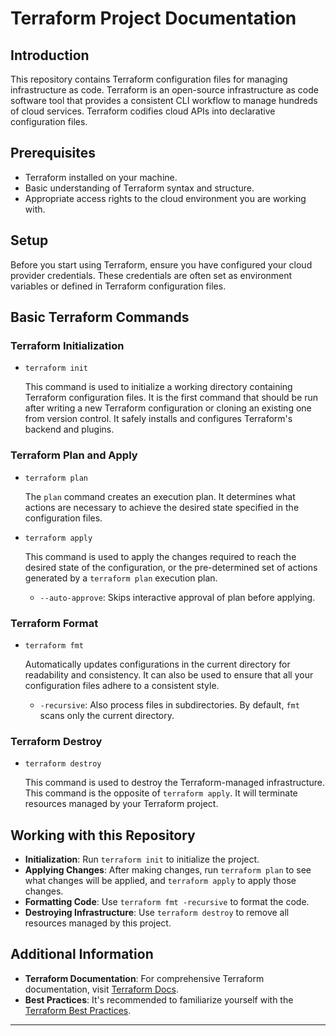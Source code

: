 # Terraform Project Documentation

## Introduction

This repository contains Terraform configuration files for managing infrastructure as code. Terraform is an open-source infrastructure as code software tool that provides a consistent CLI workflow to manage hundreds of cloud services. Terraform codifies cloud APIs into declarative configuration files.

## Prerequisites

- Terraform installed on your machine.
- Basic understanding of Terraform syntax and structure.
- Appropriate access rights to the cloud environment you are working with.

## Setup

Before you start using Terraform, ensure you have configured your cloud provider credentials. These credentials are often set as environment variables or defined in Terraform configuration files.

## Basic Terraform Commands

### Terraform Initialization

- `terraform init`

  This command is used to initialize a working directory containing Terraform configuration files. It is the first command that should be run after writing a new Terraform configuration or cloning an existing one from version control. It safely installs and configures Terraform's backend and plugins.

### Terraform Plan and Apply

- `terraform plan`

  The `plan` command creates an execution plan. It determines what actions are necessary to achieve the desired state specified in the configuration files.

- `terraform apply`

  This command is used to apply the changes required to reach the desired state of the configuration, or the pre-determined set of actions generated by a `terraform plan` execution plan.

  - `--auto-approve`: Skips interactive approval of plan before applying.

### Terraform Format

- `terraform fmt`

  Automatically updates configurations in the current directory for readability and consistency. It can also be used to ensure that all your configuration files adhere to a consistent style.

  - `-recursive`: Also process files in subdirectories. By default, `fmt` scans only the current directory.

### Terraform Destroy

- `terraform destroy`

  This command is used to destroy the Terraform-managed infrastructure. This command is the opposite of `terraform apply`. It will terminate resources managed by your Terraform project.

## Working with this Repository

- **Initialization**: Run `terraform init` to initialize the project.
- **Applying Changes**: After making changes, run `terraform plan` to see what changes will be applied, and `terraform apply` to apply those changes.
- **Formatting Code**: Use `terraform fmt -recursive` to format the code.
- **Destroying Infrastructure**: Use `terraform destroy` to remove all resources managed by this project.

## Additional Information

- **Terraform Documentation**: For comprehensive Terraform documentation, visit [Terraform Docs](https://www.terraform.io/docs).
- **Best Practices**: It's recommended to familiarize yourself with the [Terraform Best Practices](https://www.terraform-best-practices.com/).

---